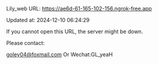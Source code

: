 Lily_web URL: https://ae6d-61-165-102-156.ngrok-free.app

Updated at: 2024-12-10 06:24:29

If you cannot open this URL, the server might be down.

Please contact: 

goley04@foxmail.com Or Wechat:GL_yeaH